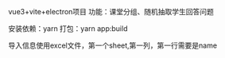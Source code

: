 
vue3+vite+electron项目
功能：课堂分组、随机抽取学生回答问题

安装依赖：yarn 
打包：yarn app:build

导入信息使用excel文件，第一个sheet,第一列，第一行需要是name